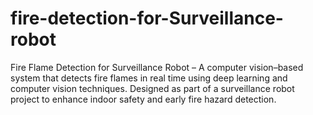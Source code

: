 # fire-detection-for-Surveillance-robot
Fire Flame Detection for Surveillance Robot – A computer vision–based system that detects fire flames in real time using deep learning and computer vision techniques. Designed as part of a surveillance robot project to enhance indoor safety and early fire hazard detection.
